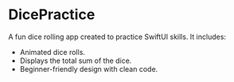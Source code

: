 # DicePractice
A fun dice rolling app created to practice SwiftUI skills. It includes:
- Animated dice rolls.
- Displays the total sum of the dice.
- Beginner-friendly design with clean code.

